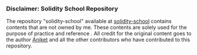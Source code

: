 ### Disclaimer: Solidity School Repository

The repository "solidity-school" available at [solidity-school](https://github.com/Aniket-Engg/solidity-school) contains contents that are not owned by me. These contents are solely used for the purpose of practice and reference . All credit for the original content goes to the author [Aniket](https://github.com/Aniket-Engg) and all the other contributors who have contributed to this repository.
